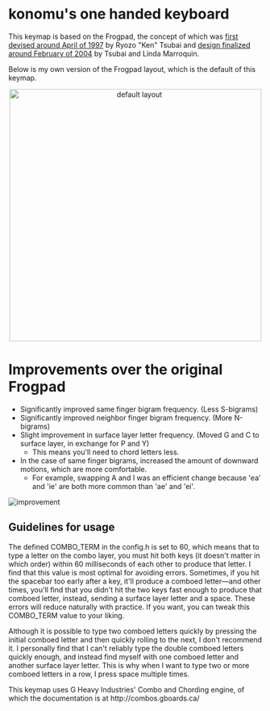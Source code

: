 # konomu's one handed keyboard

<p>

This keymap is based on the Frogpad, the concept of which was [first devised around April of 1997](https://patents.google.com/patent/US5793312A)
by Ryozo "Ken" Tsubai and [design finalized around February of 2004](https://patents.google.com/patent/WO2005078928A1)
by Tsubai and Linda Marroquin.</p> 
<p>Below is my own version of the Frogpad layout, which is the default of this keymap.</p>

<p align="center">
    <img src="https://i.imgur.com/VWQMUk7.png" alt="default layout" width="500">
</p>

# Improvements over the original Frogpad

* Significantly improved same finger bigram frequency. (Less S-bigrams)
* Significantly improved neighbor finger bigram frequency. (More N-bigrams)
* Slight improvement in surface layer letter frequency. (Moved G and C to surface layer, in exchange for P and Y)
	* This means you'll need to chord letters less.
* In the case of same finger bigrams, increased the amount of downward motions, which are more comfortable.
	* For example, swapping A and I was an efficient change because 'ea' and 'ie' are both more common than 'ae' and 'ei'.

![improvement](https://i.imgur.com/auVktOh.png)

## Guidelines for usage
<p>The defined COMBO_TERM in the config.h is set to 60, which means that to type a letter on the combo layer, you must hit both keys
(it doesn't matter in which order) within 60 milliseconds of each other to produce that letter. I find that this value is most optimal for 
avoiding errors. Sometimes, if you hit the spacebar too early after a key, it'll produce a comboed letter—and other times, you'll find that you
didn't hit the two keys fast enough to produce that comboed letter, instead, sending a surface layer letter and a space. These errors will
reduce naturally with practice. If you want, you can tweak this COMBO_TERM value to your liking.</p>
<p>Although it is possible to type two comboed letters quickly by pressing the initial comboed letter and then quickly rolling to the next, 
I don't recommend it. I personally find that I can't reliably type the double comboed letters quickly enough, and instead find myself with
one comboed letter and another surface layer letter. This is why when I want to type two or more comboed letters in a row, I press 
space multiple times.</p>
<p>This keymap uses G Heavy Industries' Combo and Chording engine, of which the documentation is at http://combos.gboards.ca/</p>
